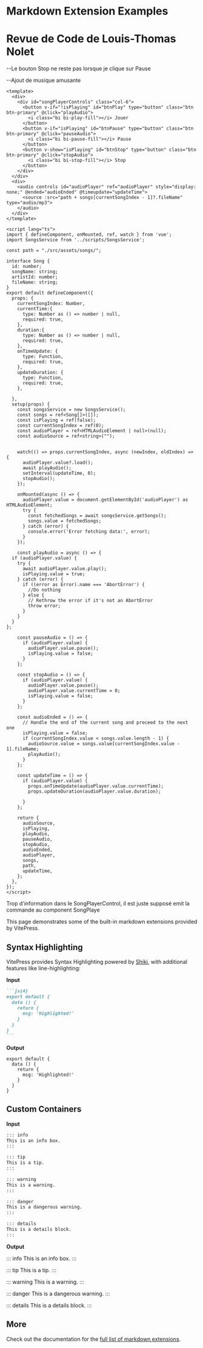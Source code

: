 # Markdown Extension Examples

# Revue de Code de Louis-Thomas Nolet

--Le bouton Stop ne reste pas lorsque je clique sur Pause

--Ajout de musique amusante

```vue
<template>
  <div>
    <div id="songPlayerControls" class="col-6">
      <button v-if="!isPlaying" id="btnPlay" type="button" class="btn btn-primary" @click="playAudio">
        <i class="bi bi-play-fill"></i> Jouer
      </button>
      <button v-if="isPlaying" id="btnPause" type="button" class="btn btn-primary" @click="pauseAudio">
        <i class="bi bi-pause-fill"></i> Pause
      </button>
      <button v-show="isPlaying" id="btnStop" type="button" class="btn btn-primary" @click="stopAudio">
        <i class="bi bi-stop-fill"></i> Stop
      </button>
    </div>
  </div>
  <div>
    <audio controls id="audioPlayer" ref="audioPlayer" style="display: none;" @ended="audioEnded" @timeupdate="updateTime">
      <source :src="path + songs[currentSongIndex - 1]?.fileName" type="audio/mp3">
    </audio>
  </div>
</template>

<script lang="ts">
import { defineComponent, onMounted, ref, watch } from 'vue';
import SongsService from '../scripts/SongsService';

const path = "./src/assets/songs/";

interface Song {
  id: number;
  songName: string;
  artistId: number;
  fileName: string;
}
export default defineComponent({
  props: {
    currentSongIndex: Number,
    currentTime:{
      type: Number as () => number | null,
      required: true,
    },
    duration:{
      type: Number as () => number | null,
      required: true,
    },
    onTimeUpdate: {
      type: Function,
      required: true,
    },
    updateDuration: {
      type: Function,
      required: true,
    },

  },
  setup(props) {
    const songsService = new SongsService();
    const songs = ref<Song[]>([]);
    const isPlaying = ref(false);
    const currentSongIndex = ref(0);
    const audioPlayer = ref<HTMLAudioElement | null>(null);
    const audioSource = ref<string>("");


    watch(() => props.currentSongIndex, async (newIndex, oldIndex) => {
      audioPlayer.value?.load();
      await playAudio();
      setInterval(updateTime, 0);
      stopAudio();
    });

    onMounted(async () => {
      audioPlayer.value = document.getElementById('audioPlayer') as HTMLAudioElement;
      try {
        const fetchedSongs = await songsService.getSongs();
        songs.value = fetchedSongs;
      } catch (error) {
        console.error('Error fetching data:', error);
      }
    });

    const playAudio = async () => {
  if (audioPlayer.value) {
    try {
      await audioPlayer.value.play();
      isPlaying.value = true;
    } catch (error) {
      if ((error as Error).name === 'AbortError') {
        //Do nothing
      } else {
        // Rethrow the error if it's not an AbortError
        throw error;
      }
    }
  }
};

    const pauseAudio = () => {
      if (audioPlayer.value) {
        audioPlayer.value.pause();
        isPlaying.value = false;
      }
    };

    const stopAudio = () => {
      if (audioPlayer.value) {
        audioPlayer.value.pause();
        audioPlayer.value.currentTime = 0;
        isPlaying.value = false;
      }
    };

    const audioEnded = () => {
      // Handle the end of the current song and proceed to the next one
      isPlaying.value = false;
      if (currentSongIndex.value < songs.value.length - 1) {
        audioSource.value = songs.value[currentSongIndex.value - 1].fileName;
        playAudio();
      }
    };

    const updateTime = () => {
      if (audioPlayer.value) {
        props.onTimeUpdate(audioPlayer.value.currentTime);
        props.updateDuration(audioPlayer.value.duration);

      }
    };

    return {
      audioSource,
      isPlaying,
      playAudio,
      pauseAudio,
      stopAudio,
      audioEnded,
      audioPlayer,
      songs,
      path,
      updateTime,
    };
  },
});
</script>

```

Trop d'information dans le SongPlayerControl, il est juste supposé emit la commande au component SongPlaye

This page demonstrates some of the built-in markdown extensions provided by VitePress.

## Syntax Highlighting

VitePress provides Syntax Highlighting powered by [Shiki](https://github.com/shikijs/shiki), with additional features like line-highlighting:

**Input**

````md
```js{4}
export default {
  data () {
    return {
      msg: 'Highlighted!'
    }
  }
}
```
````

**Output**

```js{4}
export default {
  data () {
    return {
      msg: 'Highlighted!'
    }
  }
}
```

## Custom Containers

**Input**

```md
::: info
This is an info box.
:::

::: tip
This is a tip.
:::

::: warning
This is a warning.
:::

::: danger
This is a dangerous warning.
:::

::: details
This is a details block.
:::
```

**Output**

::: info
This is an info box.
:::

::: tip
This is a tip.
:::

::: warning
This is a warning.
:::

::: danger
This is a dangerous warning.
:::

::: details
This is a details block.
:::

## More

Check out the documentation for the [full list of markdown extensions](https://vitepress.dev/guide/markdown).
